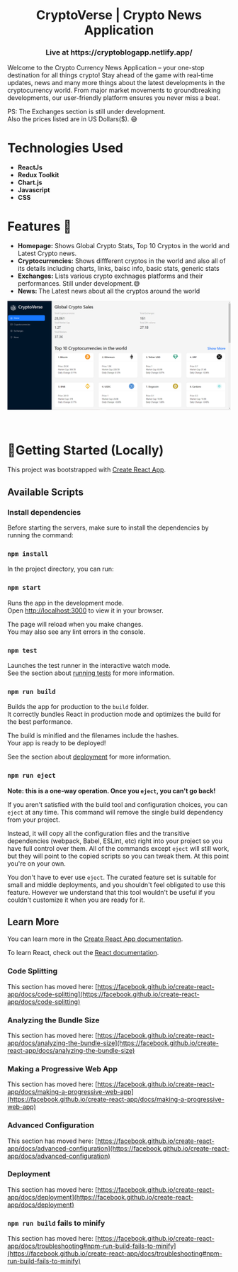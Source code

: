 <h1 align="center">CryptoVerse | Crypto News Application</h1>
<h3 align="center">Live at https://cryptoblogapp.netlify.app/</h3>
Welcome to the Crypto Currency News Application – your one-stop destination for all things crypto! Stay ahead of the game with real-time updates, news and many more things about the latest developments in the cryptocurrency world. From major market movements to groundbreaking developments, our user-friendly platform ensures you never miss a beat.

PS: The Exchanges section is still under development.<br> Also the prices listed are in US Dollars($). 😅
<br>


<h1>Technologies Used</h1>
<ul>
<li><strong>ReactJs</strong></li>
<li><strong>Redux Toolkit</strong></li>
<li><strong>Chart.js</strong></li>
<li><strong>Javascript</strong></li>
<li><strong>CSS</strong></li>
</ul>

<h1>Features 🎯</h1>
<ul>
<li><strong>Homepage:</strong> Shows Global Crypto Stats, Top 10 Cryptos in the world and Latest Crypto news.</li>
<li><strong>Cryptocurrencies:</strong> Shows diffferent cryptos in the world and also all of its details including charts, links, baisc info, basic stats, generic stats</li>
<li><strong>Exchanges:</strong> Lists various crypto exchnages platforms and their performances. Still under development.😅</li>
<li><strong>News: </strong> The Latest news about all the cryptos around the world</li>
</ul>

![Crypt](src/images/Crypt.png)

<br>

# 🚀Getting Started (Locally)

This project was bootstrapped with [Create React App](https://github.com/facebook/create-react-app).

## Available Scripts

<h3>Install dependencies</h3>
<p>Before starting the servers, make sure to install the dependencies by running the command:</p>

 ### `npm install`

In the project directory, you can run:

### `npm start`

Runs the app in the development mode.\
Open [http://localhost:3000](http://localhost:3000) to view it in your browser.

The page will reload when you make changes.\
You may also see any lint errors in the console.

### `npm test`

Launches the test runner in the interactive watch mode.\
See the section about [running tests](https://facebook.github.io/create-react-app/docs/running-tests) for more information.

### `npm run build`

Builds the app for production to the `build` folder.\
It correctly bundles React in production mode and optimizes the build for the best performance.

The build is minified and the filenames include the hashes.\
Your app is ready to be deployed!

See the section about [deployment](https://facebook.github.io/create-react-app/docs/deployment) for more information.

### `npm run eject`

**Note: this is a one-way operation. Once you `eject`, you can't go back!**

If you aren't satisfied with the build tool and configuration choices, you can `eject` at any time. This command will remove the single build dependency from your project.

Instead, it will copy all the configuration files and the transitive dependencies (webpack, Babel, ESLint, etc) right into your project so you have full control over them. All of the commands except `eject` will still work, but they will point to the copied scripts so you can tweak them. At this point you're on your own.

You don't have to ever use `eject`. The curated feature set is suitable for small and middle deployments, and you shouldn't feel obligated to use this feature. However we understand that this tool wouldn't be useful if you couldn't customize it when you are ready for it.

## Learn More

You can learn more in the [Create React App documentation](https://facebook.github.io/create-react-app/docs/getting-started).

To learn React, check out the [React documentation](https://reactjs.org/).

### Code Splitting

This section has moved here: [https://facebook.github.io/create-react-app/docs/code-splitting](https://facebook.github.io/create-react-app/docs/code-splitting)

### Analyzing the Bundle Size

This section has moved here: [https://facebook.github.io/create-react-app/docs/analyzing-the-bundle-size](https://facebook.github.io/create-react-app/docs/analyzing-the-bundle-size)

### Making a Progressive Web App

This section has moved here: [https://facebook.github.io/create-react-app/docs/making-a-progressive-web-app](https://facebook.github.io/create-react-app/docs/making-a-progressive-web-app)

### Advanced Configuration

This section has moved here: [https://facebook.github.io/create-react-app/docs/advanced-configuration](https://facebook.github.io/create-react-app/docs/advanced-configuration)

### Deployment

This section has moved here: [https://facebook.github.io/create-react-app/docs/deployment](https://facebook.github.io/create-react-app/docs/deployment)

### `npm run build` fails to minify

This section has moved here: [https://facebook.github.io/create-react-app/docs/troubleshooting#npm-run-build-fails-to-minify](https://facebook.github.io/create-react-app/docs/troubleshooting#npm-run-build-fails-to-minify)
